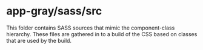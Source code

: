 # app-gray/sass/src

This folder contains SASS sources that mimic the component-class hierarchy. These files
are gathered in to a build of the CSS based on classes that are used by the build.
